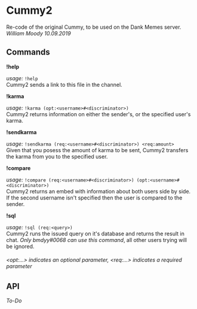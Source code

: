 # Cummy2

Re-code of the original Cummy, to be used on the Dank Memes server. <br>
_William Moody 10.09.2019_ <br>

## Commands

**!help**

_usage:_ `!help` <br>
Cummy2 sends a link to this file in the channel.


**!karma**

_usage:_ `!karma (opt:<username>#<discriminator>)` <br>
Cummy2 returns information on either the sender's, or the specified user's karma.


**!sendkarma**

_usage:_ `!sendkarma (req:<username>#<discriminator>) <req:amount>` <br>
Given that you posess the amount of karma to be sent, Cummy2 transfers the karma from you to the specified user.

**!compare**

_usage:_ `!compare (req:<username>#<discriminator>) (opt:<username>#<discriminator>)` <br>
Cummy2 returns an embed with information about both users side by side. If the second username isn't specified then the user is compared to the sender.

**!sql**

_usage:_ `!sql (req:<query>)` <br>
Cummy2 runs the issued query on it's database and returns the result in chat. *Only bmdyy#0068 can use this command*, all other users trying will be ignored.

###### _\<opt:...\> indicates an optional parameter, \<req:...\> indicates a required parameter_

## API

_To-Do_
